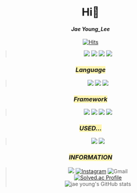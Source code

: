 <div align="center">
 
# Hi👋 <br>
#### _**Jae Young_Lee**_ 
[![Hits](https://hits.seeyoufarm.com/api/count/incr/badge.svg?url=https%3A%2F%2Fgithub.com%2Fdd-jero&count_bg=%23FF0000&title_bg=%230016FF&icon=probot.svg&icon_color=%23E7E7E7&title=Jero&edge_flat=true)](https://hits.seeyoufarm.com)
><img src="https://img.shields.io/badge/Visual Studio Code-007ACC?style=for-the-badge&logo=VisualStudioCode&logoColor=white"/>
><img src="https://img.shields.io/badge/Visual Studio-5C2D91?style=for-the-badge&logo=VisualStudio&logoColor=white"/></a>
><img src="https://img.shields.io/badge/GitHub-181717?style=for-the-badge&logo=GitHub&logoColor=white"/></a>
><img src="https://img.shields.io/badge/Unity-FFFFFF?style=for-the-badge&logo=Unity&logoColor=black"/></a>
### <span style='background-color:#fff5b1'> *_Language_*
><img src="https://img.shields.io/badge/python-3670A0?style=for-the-badge&logo=python&logoColor=ffdd54"/></a>
><img src="https://img.shields.io/badge/c++-%2300599C.svg?style=for-the-badge&logo=c%2B%2B&logoColor=white"/></a>
><img src="https://img.shields.io/badge/c%23-%23239120.svg?style=for-the-badge&logo=c-sharp&logoColor=white"/></a>
 
### <span style='background-color:#fff5b1'> *_Framework_*
><img src="https://img.shields.io/badge/TensorFlow-FF6F00?style=for-the-badge&logo=TensorFlow&logoColor=white"/></a>
><img src="https://img.shields.io/badge/Keras-D00000?style=for-the-badge&logo=Keras&logoColor=white"/></a>
><img src="https://img.shields.io/badge/Numpy-013243?style=for-the-badge&logo=Numpy&logoColor=white"/></a>
><img src="https://img.shields.io/badge/Anaconda-44A833?style=for-the-badge&logo=Anaconda&logoColor=white"/></a>

### <span style='background-color:#fff5b1'> *_USED..._*
><img src="https://img.shields.io/badge/Arduino-00979D?style=for-the-badge&logo=Arduino&logoColor=black"/></a>
><img src="https://img.shields.io/badge/Autodesk-0696D7?style=for-the-badge&logo=Autodesk&logoColor=yellow"/></a>

### <span style='background-color:#fff5b1'> *_INFORMATION_*
><a href="https://www.notion.so/9ec0de93c06b4404a53795207064082c?v=02343f7e501241d1937f252640b685b4" target="_blank"><img src="https://img.shields.io/badge/Notion-%23000000.svg?style=for-the-badge&logo=notion&logoColor=white"/></a>
[![Instagram](https://img.shields.io/badge/jae0.02-%23E4405F.svg?style=for-the-badge&logo=Instagram&logoColor=white)](https://www.instagram.com/jae0.02/)
![Gmail](https://img.shields.io/badge/boutljy@gmail.com-D14836?style=for-the-badge&logo=gmail&logoColor=white)</br>
 [![Solved.ac Profile](http://mazassumnida.wtf/api/generate_badge?boj=boutljy0407)](https://solved.ac/boutljy0407)<br/>
![jae young's GitHub stats](https://github-readme-stats.vercel.app/api?username=dd-jero&show_icons=true&theme=highcontrast)
</div>


